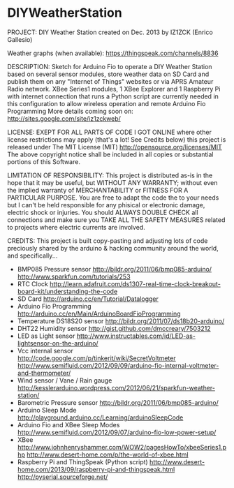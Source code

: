 DIYWeatherStation
=================

PROJECT: DIY Weather Station
created on Dec. 2013
by IZ1ZCK (Enrico Gallesio)

Weather graphs (when available):
https://thingspeak.com/channels/8836

DESCRIPTION:
Sketch for Arduino Fio to operate a DIY Weather Station based on several 
sensor modules, store weather data on SD Card and publish them 
on any "Internet of Things" websites or via APRS Amateur Radio network.
XBee Series1 modules, 1 XBee Explorer and 1 Raspberry Pi with internet 
connection that runs a Python script are currently needed in this configuration
to allow wireless operation and remote Arduino Fio Programming
More details coming soon on: http://sites.google.com/site/iz1zckweb/

LICENSE:
EXEPT FOR ALL PARTS OF CODE I GOT ONLINE where other license restrictions may apply
(that's a lot! See Credits below) this project is released under 
The MIT License (MIT) http://opensource.org/licenses/MIT
The above copyright notice  shall be included in all copies or substantial portions of this Software.

LIMITATION OF RESPONSIBILITY:
This project is distributed as-is in the hope that it may be useful, but 
WITHOUT ANY WARRANTY; without even the implied warranty of MERCHANTABILITY 
or FITNESS FOR A PARTICULAR PURPOSE. You are free to adapt the code the to
your needs but I can't be held responsible for any phisical or electronic 
damage, electric shock or injuries. You should ALWAYS DOUBLE CHECK all connections
and make sure you TAKE ALL THE SAFETY MEASURES related to projects where electric
currents are involved.

CREDITS:
This project is built copy-pasting and adjusting lots of code preciously shared 
by the arduino & hacking community around the world, and specifically...

- BMP085 Pressure sensor
    http://bildr.org/2011/06/bmp085-arduino/
    http://www.sparkfun.com/tutorials/253
- RTC Clock
    http://learn.adafruit.com/ds1307-real-time-clock-breakout-board-kit/understanding-the-code
- SD Card
    http://arduino.cc/en/Tutorial/Datalogger
- Arduino Fio Programming
    http://arduino.cc/en/Main/ArduinoBoardFioProgramming
- Temperature DS18S20 sensor
    http://bildr.org/2011/07/ds18b20-arduino/
- DHT22 Humidity sensor
    http://gist.github.com/dmccreary/7503212
- LED as Light sensor
    http://www.instructables.com/id/LED-as-lightsensor-on-the-arduino/
- Vcc internal sensor
    http://code.google.com/p/tinkerit/wiki/SecretVoltmeter
    http://www.semifluid.com/2012/09/09/arduino-fio-internal-voltmeter-and-thermometer/
- Wind sensor / Vane / Rain gauge
    http://kesslerarduino.wordpress.com/2012/06/21/sparkfun-weather-station/
- Barometric Pressure sensor
    http://bildr.org/2011/06/bmp085-arduino/
- Arduino Sleep Mode
    http://playground.arduino.cc/Learning/arduinoSleepCode
- Arduino Fio and XBee Sleep Modes
    http://www.semifluid.com/2012/09/07/arduino-fio-low-power-setup/
- XBee
    http://www.johnhenryshammer.com/WOW2/pagesHowTo/xbeeSeries1.php
    http://www.desert-home.com/p/the-world-of-xbee.html
- Raspberry Pi and ThingSpeak (Python script)
    http://www.desert-home.com/2013/09/raspberry-pi-and-thingspeak.html
    http://pyserial.sourceforge.net/
